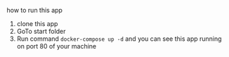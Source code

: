 how to run this app
1. clone this app
2. GoTo start folder
3. Run command ` docker-compose up -d ` 
and you can see this app running on port 80 of your machine
